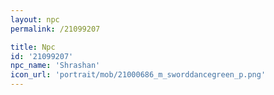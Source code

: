 ```yaml
---
layout: npc
permalink: /21099207

title: Npc
id: '21099207'
npc_name: 'Shrashan'
icon_url: 'portrait/mob/21000686_m_sworddancegreen_p.png'
---
```

